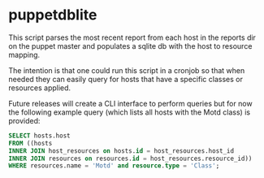 # puppetdblite

This script parses the most recent report from each host in the reports dir on
the puppet master and populates a sqlite db with the host to resource mapping.

The intention is that one could run this script in a cronjob so that when needed
they can easily query for hosts that have a specific classes or resources applied.

Future releases will create a CLI interface to perform queries but for now the
following example query (which lists all hosts with the Motd class) is provided:

```sql
SELECT hosts.host
FROM ((hosts
INNER JOIN host_resources on hosts.id = host_resources.host_id
INNER JOIN resources on resources.id = host_resources.resource_id))
WHERE resources.name = 'Motd' and resource.type = 'Class';
```


